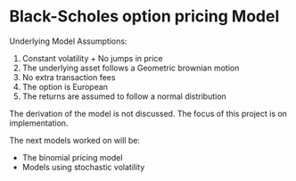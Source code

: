 # Black-Scholes option pricing Model

Underlying Model Assumptions:
1. Constant volatility + No jumps in price
2. The underlying asset follows a Geometric brownian motion 
3. No extra transaction fees
4. The option is European 
5. The returns are assumed to follow a normal distribution

The derivation of the model is not discussed. The focus of this project is on implementation. 

The next models worked on will be:

- The binomial pricing model 
- Models using stochastic volatility  
